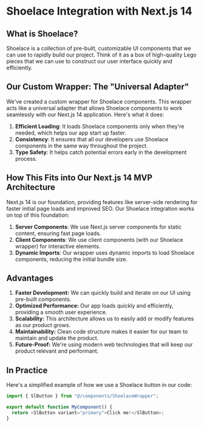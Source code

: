 # Shoelace Integration with Next.js 14

## What is Shoelace?

Shoelace is a collection of pre-built, customizable UI components that we can use to rapidly build our project. Think of it as a box of high-quality Lego pieces that we can use to construct our user interface quickly and efficiently.

## Our Custom Wrapper: The "Universal Adapter"

We've created a custom wrapper for Shoelace components. This wrapper acts like a universal adapter that allows Shoelace components to work seamlessly with our Next.js 14 application. Here's what it does:

1. **Efficient Loading**: It loads Shoelace components only when they're needed, which helps our app start up faster.
2. **Consistency**: It ensures that all our developers use Shoelace components in the same way throughout the project.
3. **Type Safety**: It helps catch potential errors early in the development process.

## How This Fits into Our Next.js 14 MVP Architecture

Next.js 14 is our foundation, providing features like server-side rendering for faster initial page loads and improved SEO. Our Shoelace integration works on top of this foundation:

1. **Server Components**: We use Next.js server components for static content, ensuring fast page loads.
2. **Client Components**: We use client components (with our Shoelace wrapper) for interactive elements.
3. **Dynamic Imports**: Our wrapper uses dynamic imports to load Shoelace components, reducing the initial bundle size.

## Advantages

1. **Faster Development:** We can quickly build and iterate on our UI using pre-built components.
2. **Optimized Performance:** Our app loads quickly and efficiently, providing a smooth user experience.
3. **Scalability:** This architecture allows us to easily add or modify features as our product grows.
4. **Maintainability:** Clean code structure makes it easier for our team to maintain and update the product.
5. **Future-Proof:** We're using modern web technologies that will keep our product relevant and performant.

## In Practice

Here's a simplified example of how we use a Shoelace button in our code:

```typescript
import { SlButton } from "@/components/ShoelaceWrapper";

export default function MyComponent() {
  return <SlButton variant="primary">Click me!</SlButton>;
}
```

